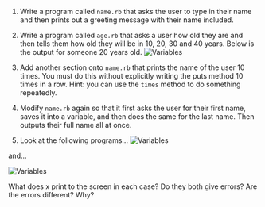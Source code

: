 1. Write a program called `name.rb` that asks the user to type in their name and then prints out a greeting message with their name included.

2. Write a program called `age.rb` that asks a user how old they are and then tells them how old they will be in 10, 20, 30 and 40 years. Below is the output for someone 20 years old.
![Variables](/static/Variables2.png)

3. Add another section onto `name.rb` that prints the name of the user 10 times. You must do this without explicitly writing the puts method 10 times in a row. Hint: you can use the `times` method to do something repeatedly.

4. Modify `name.rb` again so that it first asks the user for their first name, saves it into a variable, and then does the same for the last name. Then outputs their full name all at once.

5. Look at the following programs...
![Variables](/static/Variables5a.png)


and...

![Variables](/static/Variables5b.png)

What does x print to the screen in each case? Do they both give errors? Are the errors different? Why?